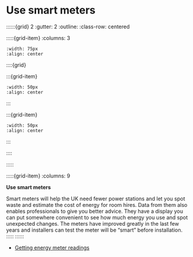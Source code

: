 # Use smart meters
 
::::::{grid} 2
:gutter: 2
:outline: 
:class-row: centered

:::::{grid-item}
:columns: 3
```{image} /images/step-icons/step_1.svg
:width: 75px
:align: center
```


::::{grid}

:::{grid-item}

```{image} /images/carbon-icons/carbon_2.svg
:width: 50px
:align: center
```
:::

:::{grid-item}
```{image} /images/cost-icons/cost_1.svg
:width: 50px
:align: center
```
:::

::::

:::::

:::::{grid-item}
:columns: 9

**Use smart meters**

Smart meters will help the UK need fewer power stations and let you spot waste and estimate the cost of energy for room hires.  Data from them also enables professionals to give you better advice.  They have a display you can put somewhere convenient to see how much energy you use and spot unexpected changes.    The meters have improved greatly in the last few years and installers can test the meter will be “smart” before installation.  
:::::
::::::
- [Getting energy meter readings](https://jeancarletta.github.io/HeatHack-Sessions/technical-data/meters.html)

<!-- :TODO: move this material to the energy meter readings page and then point to it.  That will need split into "why get energy meter readings" and "how to get them".  Then everything here can go (apart from the link).  -->